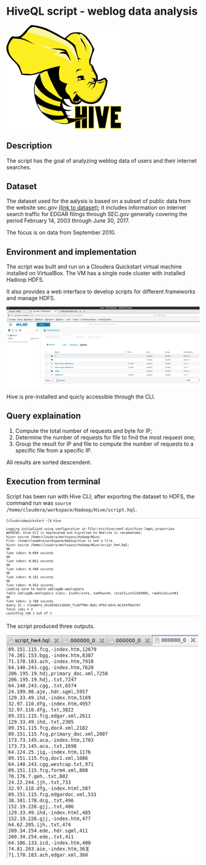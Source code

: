 # HiveQL script - weblog data analysis
<img src="../pics/hive/hive.png" width="300">


## Description
The script has the goal of analyzing weblog data of users and their internet searches.


## Dataset
The dataset used for the aalysis is based on a subset of public data from the website sec.gov 
[(link to dataset)](https://www.sec.gov/dera/data/edgar-log-file-data-set.html); it includes information on internet search traffic for EDGAR filings through SEC.gov generally covering the period February 14, 2003 through June 30, 2017.

The focus is on data from September 2010.


## Environment and implementation
The script was built and run on a Cloudera Quickstart virtual machine installed on VirtualBox. The VM has a single node cluster with installed Hadoop HDFS.

It also provides a web interface to develop scripts for different frameworks and manage HDFS.

<img src="../pics/pig/cloudera1.png" width="800">

Hive is pre-installed and quicly accessible through the CLI.


## Query explaination
1. Compute the total number of requests and byte for IP;
2. Determine the number of requests for file to find the most request one;
3. Group the result for IP and file to compute the number of requests to a specific file from a specific IP.

All results are sorted descendent.


## Execution from terminal
Script has been run with Hive CLI; after exporting the dataset to HDFS, the command run was ```source /home/cloudera/workspace/Hadoop/Hive/script.hql```.

<img src="../pics/hive/cli.png" width="700">

The script produced three outputs.

<img src="../pics/hive/out.png" width="500">



